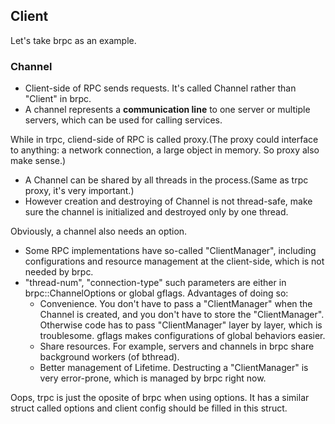 ## Client

Let's take brpc as an example.

### Channel

- Client-side of RPC sends requests. It's called Channel rather than "Client" in brpc. 
- A channel represents a **communication line** to one server or multiple servers, which can be used for calling services.

While in trpc, cliend-side of RPC is called proxy.(The proxy could interface to anything: a network connection, a large object in memory. So proxy also make sense.)

- A Channel can be shared by all threads in the process.(Same as trpc proxy, it's very important.) 
- However creation and destroying of Channel is not thread-safe, make sure the channel is initialized and destroyed only by one thread.

Obviously, a channel also needs an option.

- Some RPC implementations have so-called "ClientManager", including configurations and resource management at the client-side, which is not needed by brpc.
- "thread-num", "connection-type" such parameters are either in brpc::ChannelOptions or global gflags. Advantages of doing so:
  - Convenience. You don't have to pass a "ClientManager" when the Channel is created, and you don't have to store the "ClientManager". Otherwise code has to pass "ClientManager" layer by layer, which is troublesome. gflags makes configurations of global behaviors easier.
  - Share resources. For example, servers and channels in brpc share background workers (of bthread).
  - Better management of Lifetime. Destructing a "ClientManager" is very error-prone, which is managed by brpc right now.

Oops, trpc is just the oposite of brpc when using options. It has a similar struct called options and client config should be filled in this struct.